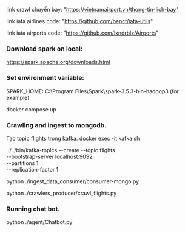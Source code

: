 link crawl chuyến bay: "https://vietnamairport.vn/thong-tin-lich-bay"

link iata airlines code: "https://github.com/benct/iata-utils"

link iata airports code: "https://github.com/lxndrblz/Airports"

### Download spark on local:

https://spark.apache.org/downloads.html

### Set environment variable:

SPARK_HOME: C:\Program Files\Spark\spark-3.5.3-bin-hadoop3 (for example)

docker compose up

### Crawling and ingest to mongodb.
Tạo topic flights trong kafka.
docker exec -it kafka sh

../../bin/kafka-topics --create --topic flights \
                --bootstrap-server localhost:9092 \
                --partitions 1 \
                --replication-factor 1

python ./ingest_data_consumer/consumer-mongo.py

python ./crawlers_producer/crawl_flights.py

### Running chat bot.

python ./agent/Chatbot.py





